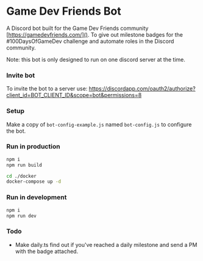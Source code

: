 # Game Dev Friends Bot

A Discord bot built for the Game Dev Friends community [https://gamedevfriends.com/](). To give out milestone badges for the #100DaysOfGameDev challenge and automate roles in the Discord community.

Note: this bot is only designed to run on one discord server at the time.

### **Invite bot**
To invite the bot to a server use:
https://discordapp.com/oauth2/authorize?client_id=BOT_CLIENT_ID&scope=bot&permissions=8

### **Setup**
Make a copy of `bot-config-example.js` named `bot-config.js` to configure the bot.

### **Run in production**
```sh
npm i
npm run build

cd ./docker
docker-compose up -d
```

### **Run in development**
```sh
npm i
npm run dev
```

### Todo
- Make daily.ts find out if you've reached a daily milestone and send a PM with the badge attached.
